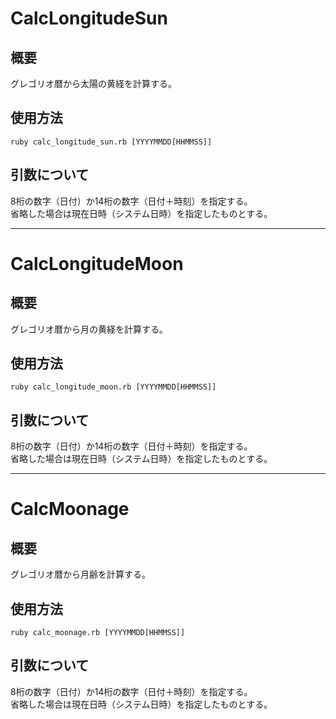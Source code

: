 CalcLongitudeSun
================

## 概要
グレゴリオ暦から太陽の黄経を計算する。

## 使用方法
`ruby calc_longitude_sun.rb [YYYYMMDD[HHMMSS]]`

## 引数について
8桁の数字（日付）か14桁の数字（日付＋時刻）を指定する。  
省略した場合は現在日時（システム日時）を指定したものとする。

---

CalcLongitudeMoon
=================

## 概要
グレゴリオ暦から月の黄経を計算する。

## 使用方法
`ruby calc_longitude_moon.rb [YYYYMMDD[HHMMSS]]`

## 引数について
8桁の数字（日付）か14桁の数字（日付＋時刻）を指定する。  
省略した場合は現在日時（システム日時）を指定したものとする。

---

CalcMoonage
=================

## 概要
グレゴリオ暦から月齢を計算する。

## 使用方法
`ruby calc_moonage.rb [YYYYMMDD[HHMMSS]]`

## 引数について
8桁の数字（日付）か14桁の数字（日付＋時刻）を指定する。  
省略した場合は現在日時（システム日時）を指定したものとする。


